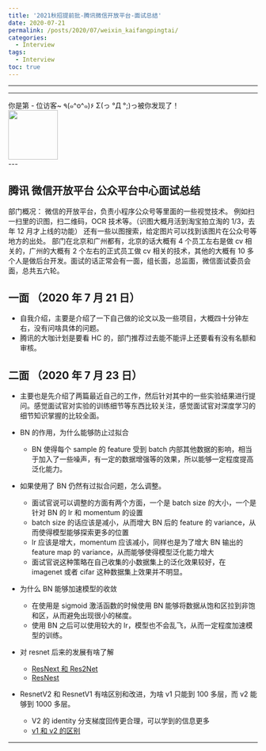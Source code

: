 ```yaml
---
title: '2021秋招提前批-腾讯微信开放平台-面试总结'
date: 2020-07-21
permalink: /posts/2020/07/weixin_kaifangpingtai/
categories:
  - Interview
tags:
  - Interview
toc: true
---
```


---

---

<div>
<div class="button01">
      <visited_a href="#" display:inline>你是第<span data-hk-page="current"> - </span>位访客~</visited_a>
      <visited_p class="top">٩(๑^o^๑)۶</visited_p>
      <visited_p class="bottom">Σ(っ °Д °;)っ被你发现了！</visited_p>
</div>
<img align="center" width="100" src="{{ site.url }}/images/static/take_me.gif" alt="" display:inline>
</div>
---

## 腾讯 微信开放平台 公众平台中心面试总结

部门概况： 微信的开放平台，负责小程序公众号等里面的一些视觉技术。
例如扫一扫里的识图，扫二维码，OCR 技术等。（识图大概月活到淘宝拍立淘的 1/3，去年 12 月才上线的功能）
还有一些以图搜索，给定图片可以找到该图片在公众号等地方的出处。
部门在北京和广州都有，北京的话大概有 4 个员工左右是做 cv 相关的，广州的大概有 2 个左右的正式员工做 cv 相关的技术，其他的大概有 10 多个人是做后台开发。面试的话正常会有一面，组长面，总监面，微信面试委员会面，总共五六轮。

## 一面 （2020 年 7 月 21 日）

- 自我介绍，主要是介绍了一下自己做的论文以及一些项目，大概四十分钟左右，没有问啥具体的问题。
- 腾讯的大咖计划是要看 HC 的，部门推荐过去能不能评上还要看有没有名额和审核。

## 二面 （2020 年 7 月 23 日）

- 主要也是先介绍了两篇最近自己的工作，然后针对其中的一些实验结果进行提问。感觉面试官对实验的训练细节等东西比较关注，感觉面试官对深度学习的细节知识掌握的比较全面。

- BN 的作用，为什么能够防止过拟合

  - BN 使得每个 sample 的 feature 受到 batch 内部其他数据的影响，相当于加入了一些噪声，有一定的数据增强等的效果，所以能够一定程度提高泛化能力。

- 如果使用了 BN 仍然有过拟合问题，怎么调整。

  - 面试官说可以调整的方面有两个方面，一个是 batch size 的大小，一个是针对 BN 的 lr 和 momentum 的设置
  - batch size 的话应该是减小，从而增大 BN 后的 feature 的 variance，从而使得模型能够探索更多的位置
  - lr 应该是增大，momentum 应该减小，同样也是为了增大 BN 输出的 feature map 的 variance，从而能够使得模型泛化能力增大
  - 面试官说这种策略在自己收集的小数据集上的泛化效果较好，在 imagenet 或者 cifar 这种数据集上效果并不明显。

- 为什么 BN 能够加速模型的收敛

  - 在使用是 sigmoid 激活函数的时候使用 BN 能够将数据从饱和区拉到非饱和区，从而避免出现很小的梯度。
  - 使用 BN 之后可以使用较大的 lr，模型也不会乱飞，从而一定程度加速模型的训练。

- 对 resnet 后来的发展有啥了解

  - [ResNext 和 Res2Net](https://blog.csdn.net/wh8514/article/details/106725142/)
  - [ResNest](https://blog.csdn.net/Guo_Python/article/details/105646838)

- ResnetV2 和 ResnetV1 有啥区别和改进，为啥 v1 只能到 100 多层，而 v2 能够到 1000 多层。
  - V2 的 identity 分支梯度回传更合理，可以学到的信息更多
  - [v1 和 v2 的区别](https://blog.csdn.net/chenyuping333/article/details/82344334)

---

<div data-hk-top-pages="5"> </div>
